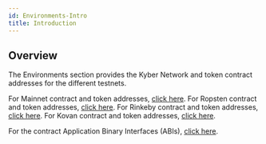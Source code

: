 ```yaml
---
id: Environments-Intro
title: Introduction
---
```

## Overview
The Environments section provides the Kyber Network and token contract addresses for the different testnets.

For Mainnet contract and token addresses, [click here](environments-mainnet.md).
For Ropsten contract and token addresses, [click here](environments-ropsten.md).
For Rinkeby contract and token addresses, [click here](environments-rinkeby.md).
For Kovan contract and token addresses, [click here](environments-kovan.md).

For the contract Application Binary Interfaces (ABIs), [click here](environments-abi.md).
